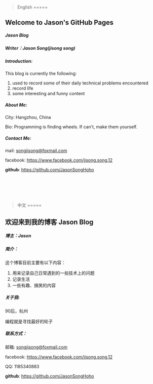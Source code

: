 >English
=====

## Welcome to Jason's GitHub Pages

##### Jason Blog

##### Writer：Jason Song(jisong song)
 
##### Introduction:
This blog is currently the following:

1. used to record some of their daily technical problems encountered
2. record life
3. some interesting and funny content

##### About Me:
 
City: Hangzhou, China
 
Bio: Programming is finding wheels. If can't, make them yourself.
 
 
##### Contact Me:

mail: songjisong@foxmail.com

facebook: https://www.facebook.com/jisong.song.12

 
**github**: https://github.com/JasonSongHoho

<br><br><br><br>

>中文
=====

## 欢迎来到我的博客 Jason Blog

 
##### 博主：Jason 

##### 简介：

这个博客目前主要有以下内容：

1. 用来记录自己日常遇到的一些技术上的问题
2. 记录生活
3. 一些有趣、搞笑的内容

##### 关于我:
 
90后，杭州
 
编程就是寻找最好的轮子
 
 

##### 联系方式：

邮箱: songjisong@foxmail.com

facebook: https://www.facebook.com/jisong.song.12

QQ: 1185340883 

**github**: https://github.com/JasonSongHoho


